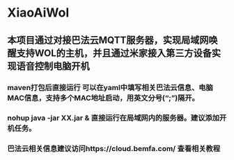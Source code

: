 # XiaoAiWol

## 本项目通过对接巴法云MQTT服务器，实现局域网唤醒支持WOL的主机，并且通过米家接入第三方设备实现语音控制电脑开机

### maven打包后直接运行  可以在yaml中填写相关巴法云信息、电脑MAC信息，支持多个MAC地址启动，用英文分号(“;”)隔开。
### nohup java -jar XX.jar & 直接运行在局域网内的服务器。建议添加开机任务。
### 巴法云相关信息建议访问https://cloud.bemfa.com/ 查看相关教程
